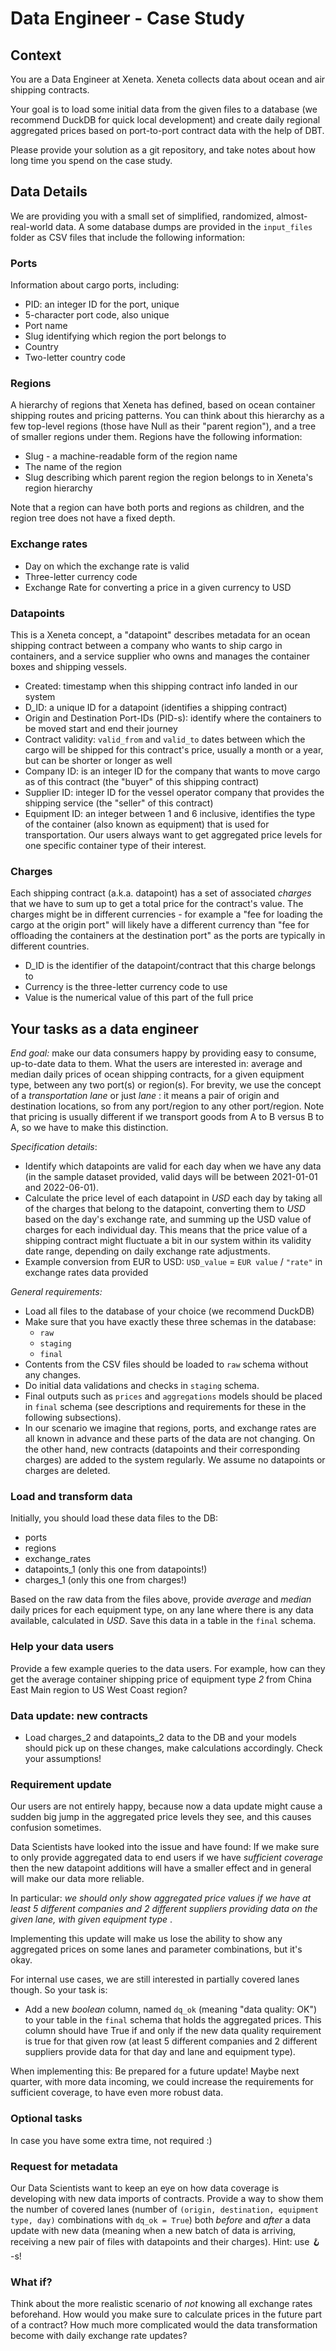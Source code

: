 # Data Engineer - Case Study

## Context

You are a Data Engineer at Xeneta. Xeneta collects data about ocean and air shipping contracts.

Your goal is to load some initial data from the given files to a database
(we recommend DuckDB for quick local development)
and create daily regional aggregated prices based on port-to-port contract data with the help of DBT.

Please provide your solution as a git repository, and take notes about how long time you spend on the case study.


## Data Details

We are providing you with a small set of simplified, randomized, almost-real-world data.
A some database dumps are provided in the `input_files` folder as CSV files that
include the following information:

### Ports

Information about cargo ports, including:

* PID: an integer ID for the port, unique
* 5-character port code, also unique
* Port name
* Slug identifying which region the port belongs to
* Country
* Two-letter country code

### Regions

A hierarchy of regions that Xeneta has defined, based on ocean container shipping routes and pricing patterns.
You can think about this hierarchy as a few top-level regions (those have Null as their "parent region"), and a tree
of smaller regions under them.
Regions have the following information:

* Slug - a machine-readable form of the region name
* The name of the region
* Slug describing which parent region the region belongs to in Xeneta's region hierarchy

Note that a region can have both ports and regions as children, and the region tree does not have a fixed depth.

### Exchange rates

* Day on which the exchange rate is valid
* Three-letter currency code
* Exchange Rate for converting a price in a given currency to USD

### Datapoints

This is a Xeneta concept, a "datapoint" describes metadata for an ocean shipping contract between a company who wants to ship cargo in containers, and a service supplier who owns and manages the container boxes and shipping vessels.

* Created: timestamp when this shipping contract info landed in our system
* D_ID: a unique ID for a datapoint (identifies a shipping contract)
* Origin and Destination Port-IDs (PID-s): identify where the containers to be moved start and end their journey
* Contract validity: `valid_from` and `valid_to` dates between which the cargo will be shipped for this contract's price, usually a month or a year, but can be shorter or longer as well
* Company ID: is an integer ID for the company that wants to move cargo as of this contract (the "buyer" of this shipping contract)
* Supplier ID: integer ID for the vessel operator company that provides the shipping service (the "seller" of this contract)
* Equipment ID: an integer between 1 and 6 inclusive, identifies the type of the container (also known as equipment) that is used for transportation. Our users always want to get aggregated price levels for one specific container type of their interest.

### Charges

Each shipping contract (a.k.a. datapoint) has a set of associated _charges_ that we have
to sum up to get a total price for the contract's value. The charges might be in different currencies - for example a "fee for loading the cargo at the origin port" will likely have a different currency than "fee for offloading the containers at the destination port" as the ports are typically in different countries.

* D_ID is the identifier of the datapoint/contract that this charge belongs to
* Currency is the three-letter currency code to use
* Value is the numerical value of this part of the full price

## Your tasks as a data engineer

*End goal:* make our data consumers happy by providing easy to consume, up-to-date data to them.
What the users are interested in: average and median daily prices of ocean shipping contracts, for a given equipment type, between any two port(s) or region(s).
For brevity, we use the concept of a _transportation lane_ or just _lane_ : it means a pair of origin and destination locations, so from any port/region to any other port/region. Note that pricing is usually different if we transport goods from A to B versus B to A, so we have to make this distinction.

*Specification details*:
 - Identify which datapoints are valid for each day when we have any data (in the sample dataset provided, valid days will be between 2021-01-01 and 2022-06-01).
 - Calculate the price level of each datapoint in _USD_ each day by taking all of the charges that belong to the datapoint, converting them to _USD_ based on the day's exchange rate, and summing up the USD value of charges for each individual day. This means that the price value of a shipping contract might fluctuate a bit in our system within its validity date range, depending on daily exchange rate adjustments.
 - Example conversion from EUR to USD: `USD_value` =  `EUR value` / `"rate"` in exchange rates data provided

*General requirements:*
 - Load all files to the database of your choice (we recommend DuckDB)
 - Make sure that you have exactly these three schemas in the database:
    * `raw`
    * `staging`
    * `final`
 - Contents from the CSV files should be loaded to `raw` schema without any changes.
 - Do initial data validations and checks in `staging` schema.
 - Final outputs such as `prices` and `aggregations` models should be placed in `final` schema (see descriptions and requirements for these in the following subsections).
 - In our scenario we imagine that regions, ports, and exchange rates are all known in advance and these
parts of the data are not changing. On the other hand, new contracts (datapoints and their corresponding charges) are added to the system regularly. We assume no datapoints or charges are deleted.

### Load and transform data

Initially, you should load these data files to the DB:
- ports
- regions
- exchange_rates
- datapoints_1 (only this one from datapoints!)
- charges_1 (only this one from charges!)

Based on the raw data from the files above, provide _average_ and _median_ daily prices for each equipment type, on any lane where there is any data available, calculated in _USD_. Save this data in a table in the `final` schema.

### Help your data users

Provide a few example queries to the data users. For example, how can they get the average container shipping price of equipment type _2_ from China East Main region to US West Coast region?

### Data update: new contracts

- Load charges_2 and datapoints_2 data to the DB and your models should pick up on these changes, make calculations accordingly. Check your assumptions!


### Requirement update

Our users are not entirely happy, because now a data update might cause a sudden big jump in the aggregated price levels they see, and this causes confusion sometimes.

Data Scientists have looked into the issue and have found: If we make sure to only provide aggregated data to
end users if we have _sufficient coverage_ then the new datapoint additions will have a smaller effect and
in general will make our data more reliable.

In particular: _we should only show aggregated price values if we have at least 5 different companies and 2 different suppliers providing data on the given lane, with given equipment type_ .

Implementing this update will make us lose the ability to show any aggregated prices on some lanes and parameter combinations, but it's okay.

For internal use cases, we are still interested in partially covered lanes though.
So your task is:
 - Add a new _boolean_ column, named `dq_ok` (meaning "data quality: OK") to your table in the `final` schema that holds the aggregated prices. This column should have True if and only if the new data quality requirement is true for that given row (at least 5 different companies and 2 different suppliers provide data for that day and lane and equipment type).

When implementing this: Be prepared for a future update! Maybe next quarter, with more data incoming, we could increase the requirements for sufficient coverage, to have even more robust data.

### Optional tasks

In case you have some extra time, not required :)

### Request for metadata

Our Data Scientists want to keep an eye on how data coverage is developing with new data imports of contracts.
Provide a way to show them the number of covered lanes (number of `(origin, destination, equipment type, day)` combinations with `dq_ok = True`) both _before_ and _after_ a data update with new data (meaning when a new batch of data is arriving, receiving a new pair of files with datapoints and their charges).
Hint: use :hook: -s!

### What if?

Think about the more realistic scenario of _not_ knowing all exchange rates beforehand.
How would you make sure to calculate prices in the future part of a contract? How much more complicated would the data transformation become with daily exchange rate updates?
